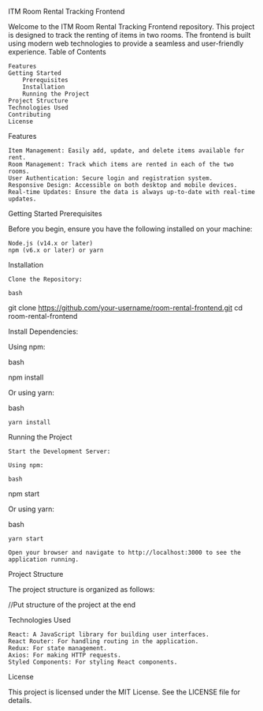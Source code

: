 ITM Room Rental Tracking Frontend

Welcome to the ITM Room Rental Tracking Frontend repository. This project is designed to track the renting of items in two rooms. The frontend is built using modern web technologies to provide a seamless and user-friendly experience.
Table of Contents

    Features
    Getting Started
        Prerequisites
        Installation
        Running the Project
    Project Structure
    Technologies Used
    Contributing
    License

Features

    Item Management: Easily add, update, and delete items available for rent.
    Room Management: Track which items are rented in each of the two rooms.
    User Authentication: Secure login and registration system.
    Responsive Design: Accessible on both desktop and mobile devices.
    Real-time Updates: Ensure the data is always up-to-date with real-time updates.

Getting Started
Prerequisites

Before you begin, ensure you have the following installed on your machine:

    Node.js (v14.x or later)
    npm (v6.x or later) or yarn

Installation

    Clone the Repository:

    bash

git clone https://github.com/your-username/room-rental-frontend.git
cd room-rental-frontend

Install Dependencies:

Using npm:

bash

npm install

Or using yarn:

bash

    yarn install

Running the Project

    Start the Development Server:

    Using npm:

    bash

npm start

Or using yarn:

bash

    yarn start

    Open your browser and navigate to http://localhost:3000 to see the application running.

Project Structure

The project structure is organized as follows:

//Put structure of the project at the end

Technologies Used

    React: A JavaScript library for building user interfaces.
    React Router: For handling routing in the application.
    Redux: For state management.
    Axios: For making HTTP requests.
    Styled Components: For styling React components.


License

This project is licensed under the MIT License. See the LICENSE file for details.
